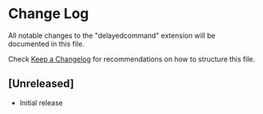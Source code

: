 # Change Log
All notable changes to the "delayedcommand" extension will be documented in this file.

Check [Keep a Changelog](http://keepachangelog.com/) for recommendations on how to structure this file.

## [Unreleased]
- Initial release
